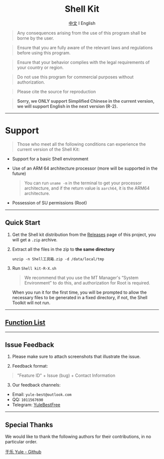 <div align="center">

# Shell Kit
[中文](https://github.com/YuleBest/ShellTool/blob/main/README.md)  Ⅰ  English

</div>

> Any consequences arising from the use of this program shall be borne by the user.

> Ensure that you are fully aware of the relevant laws and regulations before using this program.

> Ensure that your behavior complies with the legal requirements of your country or region.

> Do not use this program for commercial purposes without authorization.

> Please cite the source for reproduction

> **Sorry, we ONLY support Simplified Chinese in the current version, we will support English in the next version (R-2).**

***

# Support

> Those who meet all the following conditions can experience the current version of the Shell Kit:

- Support for a basic Shell environment
  
- Use of an ARM 64 architecture processor (more will be supported in the future)
  
  > You can run `uname -m` in the terminal to get your processor architecture, and if the return value is `aarch64`, it is the ARM64 architecture.
  
- Possession of SU permissions (Root)

---

## Quick Start

1. Get the Shell kit distribution from the [Releases](https://github.com/YuleBest/Shell-Kit/releases) page of this project, you will get a `.zip` archive.

2. Extract all the files in the zip to **the same directory**

   ```shell
   unzip -n Shell工具箱.zip -d /data/local/tmp
   ```

3. Run `Shell kit-R-X.sh`

   > We recommend that you use the MT Manager's “System Environment” to do this, and authorization for Root is required.

   When you run it for the first time, you will be prompted to allow the necessary files to be generated in a fixed directory, if not, the Shell Toolkit will not run.

---

## [Function List](https://github.com/YuleBest/Shell-Kit/blob/main/info.json)

***

## Issue Feedback

1. Please make sure to attach screenshots that illustrate the issue.

2. Feedback format:

  > "Feature ID" + Issue (bug) + Contact Information

3. Our feedback channels:

- Email: `yule-best@outlook.com`
- QQ: `1011567690`
- Telegram: [YuleBestFree](https://t.me/YuleBestFree)

***

## Special Thanks

We would like to thank the following authors for their contributions, in no particular order.

[于乐 Yule - Github](https://github.com/YuleBest)
